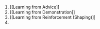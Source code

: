 1. [[Learning from Advice]]
2. [[Learning from Demonstration]]
3. [[Learning from Reinforcement (Shaping)]]
4. 